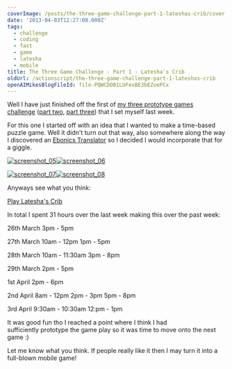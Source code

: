 ```yaml
---
coverImage: /posts/the-three-game-challenge-part-1-lateshas-crib/cover.jpg
date: '2013-04-03T12:27:08.000Z'
tags:
  - challenge
  - coding
  - fast
  - game
  - latesha
  - mobile
title: The Three Game Challenge - Part 1 - Latesha's Crib
oldUrl: /actionscript/the-three-game-challenge-part-1-lateshas-crib
openAIMikesBlogFileId: file-PQWCDDB1LUFexBE3bEZoePCx
---
```


Well I have just finished off the first of [my three prototype games challenge](/posts/the-three-game-challenge/) ([part two](/posts/the-three-game-challenge-part-2-a-cunning-plan/), [part three](/posts/the-three-game-challenge-part-3-the-family-jewels/)) that I set myself last week.

<!-- more -->

For this one I started off with an idea that I wanted to make a time-based puzzle game. Well it didn't turn out that way, also somewhere along the way I discovered an [Ebonics Translator](https://joel.net/EBONICS/Translator) so I decided I would incorporate that for a giggle.

[![screenshot_05](/wp-content/uploads/2013/04/screenshot_05-300x226.png)](/wp-content/uploads/2013/04/screenshot_05.png)[![screenshot_06](/wp-content/uploads/2013/04/screenshot_06-300x225.png)](/wp-content/uploads/2013/04/screenshot_06.png)

[![screenshot_07](/wp-content/uploads/2013/04/screenshot_07-300x226.png)](/wp-content/uploads/2013/04/screenshot_07.png)[![screenshot_08](/wp-content/uploads/2013/04/screenshot_08-300x226.png)](/wp-content/uploads/2013/04/screenshot_08.png)

Anyways see what you think:

[Play Latesha's Crib](/projects/latesha)

In total I spent 31 hours over the last week making this over the past week:

26th March
3pm - 5pm

27th March
10am - 12pm
1pm - 5pm

28th March
10am - 11:30am
3pm - 8pm

29th March
2pm - 5pm

1st April
2pm - 6pm

2nd April
8am - 12pm
2pm - 3pm
5pm - 8pm

3rd April
9:30am - 10:30am
12:pm - 1pm

It was good fun tho I reached a point where I think I had sufficiently prototype the game play so it was time to move onto the next game :)

Let me know what you think. If people really like it then I may turn it into a full-blown mobile game!
